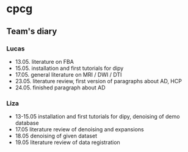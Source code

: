 # cpcg

## Team's diary

### Lucas
* 13.05. literature on FBA
* 15.05. installation and first tutorials for dipy
* 17.05. general literature on MRI / DWI / DTI
* 23.05. literature review, first version of paragraphs about AD, HCP
* 24.05. finished paragraph about AD

### Liza
* 13-15.05 installation and first tutorials for dipy, denoising of demo database
* 17.05 literature review of denoising and expansions 
* 18.05 denoising of given dataset
* 19.05 literature review of data registration
